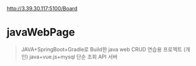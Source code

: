 http://3.39.30.117:5100/Board

# javaWebPage
> JAVA+SpringBoot+Gradle로 Build한 java web CRUD 연습용 프로젝트
(개인) java+vue.js+mysql 단순 조회 API 서버
